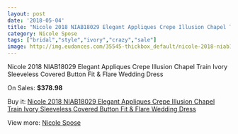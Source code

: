 ```yaml
---
layout: post
date: '2018-05-04'
title: "Nicole 2018 NIAB18029 Elegant Appliques Crepe Illusion Chapel Train Ivory Sleeveless Covered Button Fit & Flare Wedding Dress"
category: Nicole Spose
tags: ["bridal","style","ivory","crazy","sale"]
image: http://img.eudances.com/35545-thickbox_default/nicole-2018-niab18029-elegant-appliques-crepe-illusion-chapel-train-ivory-sleeveless-covered-button-fit-flare-wedding-dress.jpg
---
```

Nicole 2018 NIAB18029 Elegant Appliques Crepe Illusion Chapel Train Ivory Sleeveless Covered Button Fit & Flare Wedding Dress

On Sales: **$378.98**
<a href="https://www.eudances.com/en/nicole-spose/10677-nicole-2018-niab18029-elegant-appliques-crepe-illusion-chapel-train-ivory-sleeveless-covered-button-fit-flare-wedding-dress.html"><amp-img layout="responsive" width="600" height="600" src="//img.eudances.com/35545-thickbox_default/nicole-2018-niab18029-elegant-appliques-crepe-illusion-chapel-train-ivory-sleeveless-covered-button-fit-flare-wedding-dress.jpg" alt="Nicole 2018 NIAB18029 Elegant Appliques Crepe Illusion Chapel Train Ivory Sleeveless Covered Button Fit & Flare Wedding Dress 0" /></a>
<a href="https://www.eudances.com/en/nicole-spose/10677-nicole-2018-niab18029-elegant-appliques-crepe-illusion-chapel-train-ivory-sleeveless-covered-button-fit-flare-wedding-dress.html"><amp-img layout="responsive" width="600" height="600" src="//img.eudances.com/35547-thickbox_default/nicole-2018-niab18029-elegant-appliques-crepe-illusion-chapel-train-ivory-sleeveless-covered-button-fit-flare-wedding-dress.jpg" alt="Nicole 2018 NIAB18029 Elegant Appliques Crepe Illusion Chapel Train Ivory Sleeveless Covered Button Fit & Flare Wedding Dress 1" /></a>
<a href="https://www.eudances.com/en/nicole-spose/10677-nicole-2018-niab18029-elegant-appliques-crepe-illusion-chapel-train-ivory-sleeveless-covered-button-fit-flare-wedding-dress.html"><amp-img layout="responsive" width="600" height="600" src="//img.eudances.com/35546-thickbox_default/nicole-2018-niab18029-elegant-appliques-crepe-illusion-chapel-train-ivory-sleeveless-covered-button-fit-flare-wedding-dress.jpg" alt="Nicole 2018 NIAB18029 Elegant Appliques Crepe Illusion Chapel Train Ivory Sleeveless Covered Button Fit & Flare Wedding Dress 2" /></a>

Buy it: [Nicole 2018 NIAB18029 Elegant Appliques Crepe Illusion Chapel Train Ivory Sleeveless Covered Button Fit & Flare Wedding Dress](https://www.eudances.com/en/nicole-spose/10677-nicole-2018-niab18029-elegant-appliques-crepe-illusion-chapel-train-ivory-sleeveless-covered-button-fit-flare-wedding-dress.html "Nicole 2018 NIAB18029 Elegant Appliques Crepe Illusion Chapel Train Ivory Sleeveless Covered Button Fit & Flare Wedding Dress")

View more: [Nicole Spose](https://www.eudances.com/en/179-nicole-spose "Nicole Spose")